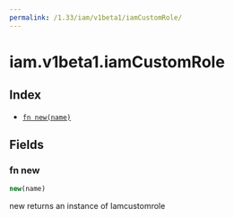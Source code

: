 ```yaml
---
permalink: /1.33/iam/v1beta1/iamCustomRole/
---
```


# iam.v1beta1.iamCustomRole



## Index

* [`fn new(name)`](#fn-new)

## Fields

### fn new

```ts
new(name)
```

new returns an instance of Iamcustomrole